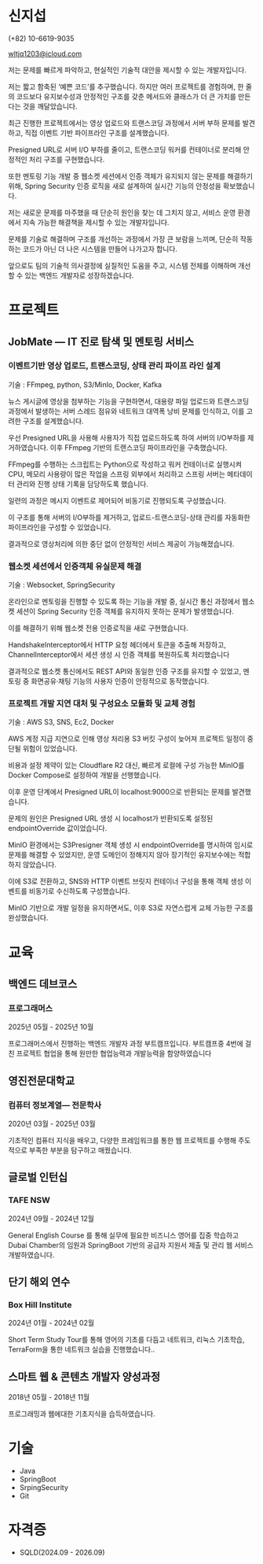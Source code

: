 # 신지섭
(+82) 10-6619-9035

wltjq1203@icloud.com

저는 문제를 빠르게 파악하고, 현실적인 기술적 대안을 제시할 수 있는 개발자입니다.

저는 짧고 함축된 ‘예쁜 코드’를 추구했습니다. 하지만 여러 프로젝트를 경험하며, 한 줄의 코드보다 유지보수성과 안정적인 구조를 갖춘 메서드와 클래스가 더 큰 가치를 만든다는 것을 깨달았습니다.

최근 진행한 프로젝트에서는 영상 업로드와 트랜스코딩 과정에서 서버 부하 문제를 발견하고, 직접 이벤트 기반 파이프라인 구조를 설계했습니다.

Presigned URL로 서버 I/O 부하를 줄이고, 트랜스코딩 워커를 컨테이너로 분리해 안정적인 처리 구조를 구현했습니다.

또한 멘토링 기능 개발 중 웹소켓 세션에서 인증 객체가 유지되지 않는 문제를 해결하기 위해, Spring Security 인증 로직을 새로 설계하여 실시간 기능의 안정성을 확보했습니다.

저는 새로운 문제를 마주했을 때 단순히 원인을 찾는 데 그치지 않고, 서비스 운영 환경에서 지속 가능한 해결책을 제시할 수 있는 개발자입니다.

문제를 기술로 해결하며 구조를 개선하는 과정에서 가장 큰 보람을 느끼며, 단순히 작동하는 코드가 아닌 더 나은 시스템을 만들어 나가고자 합니다.

앞으로도 팀의 기술적 의사결정에 실질적인 도움을 주고, 시스템 전체를 이해하며 개선할 수 있는 백엔드 개발자로 성장하겠습니다.

# 프로젝트
## JobMate — IT 진로 탐색 및 멘토링 서비스
### 이벤트기반 영상 업로드, 트랜스코딩, 상태 관리 파이프 라인 설계
기술 : FFmpeg, python, S3/MinIo, Docker, Kafka

뉴스 게시글에 영상을 첨부하는 기능을 구현하면서, 대용량 파일 업로드와 트랜스코딩 과정에서 발생하는 서버 스레드 점유와 네트워크 대역폭 낭비 문제를 인식하고, 이를 고려한 구조를 설계했습니다.

우선 Presigned URL을 사용해 사용자가 직접 업로드하도록 하여 서버의 I/O부하를 제거하였습니다. 이후 FFmpeg 기반의 트랜스코딩 파이프라인을 구축했습니다.

FFmpeg를 수행하는 스크립트는 Python으로 작성하고 워커 컨테이너로 실행시켜 CPU, 메모리 사용량이 많은 작업을 스프링 외부에서 처리하고 스프링 서버는 메타데이터 관리와 진행 상태 기록을 담당하도록 했습니다.

일련의 과정은 메시지 이벤트로 제어되어 비동기로 진행되도록 구성했습니다.

이 구조를 통해 서버의 I/O부하를 제거하고, 업로드-트랜스코딩-상태 관리를 자동화한 파이프라인을 구성할 수 있었습니다.

결과적으로 영상처리에 의한 중단 없이 안정적인 서비스 제공이 가능해졌습니다.

### 웹소켓 세션에서 인증객체 유실문제 해결
기술 : Websocket, SpringSecurity

온라인으로 멘토링을 진행할 수 있도록 하는 기능을 개발 중, 실시간 통신 과정에서 웹소켓 세션이 Spring Security 인증 객체를 유지하지 못하는 문제가 발생했습니다.

이를 해결하기 위해 웹소켓 전용 인증로직을 새로 구현했습니다.

HandshakeInterceptor에서 HTTP 요청 헤더에서 토큰을 추출해 저장하고, ChannelInterceptor에서 세션 생성 시 인증 객체를 복원하도록 처리했습니다

결과적으로 웹소켓 통신에서도 REST API와 동일한 인증 구조를 유지할 수 있었고, 멘토링 중 화면공유·채팅 기능의 사용자 인증이 안정적으로 동작했습니다.

### 프로젝트 개발 지연 대처 및 구성요소 모듈화 및 교체 경험
기술 : AWS S3, SNS, Ec2, Docker

AWS 계정 지급 지연으로 인해 영상 처리용 S3 버킷 구성이 늦어져 프로젝트 일정이 중단될 위험이 있었습니다.

비용과 설정 제약이 있는 Cloudflare R2 대신, 빠르게 로컬에 구성 가능한 MinIO를 Docker Compose로 설정하여 개발을 선행했습니다.

이후 운영 단계에서 Presigned URL이 localhost:9000으로 반환되는 문제를 발견했습니다.

문제의 원인은 Presigned URL 생성 시 localhost가 반환되도록 설정된 endpointOverride 값이었습니다.

MinIO 환경에서는 S3Presigner 객체 생성 시 endpointOverride를 명시하여 임시로 문제를 해결할 수 있었지만, 운영 도메인이 정해지지 않아 장기적인 유지보수에는 적합하지 않았습니다.

이에 S3로 전환하고, SNS와 HTTP 이벤트 브릿지 컨테이너 구성을 통해 객체 생성 이벤트를 비동기로 수신하도록 구성했습니다.

MinIO 기반으로 개발 일정을 유지하면서도, 이후 S3로 자연스럽게 교체 가능한 구조를 완성했습니다.

# 교육
## 백엔드 데브코스
### 프로그래머스
2025년 05월 - 2025년 10월

프로그래머스에서 진행하는 백엔드 개발자 과정 부트캠프입니다.
부트캠프중 4번에 걸친 프로젝트 협업을 통해 원만한 협업능력과 개발능력을 함양하였습니다

## 영진전문대학교
### 컴퓨터 정보계열— 전문학사
2020년 03월 - 2025년 03월

기초적인 컴퓨터 지식을 배우고, 다양한 프레임워크를 통한 웹 프로젝트를 수행해 주도적으로 부족한 부분을 탐구하고 매꿨습니다.

## 글로벌 인턴십
### TAFE NSW
2024년 09월 - 2024년 12월

General English Course 를 통해 실무에 필요한 비즈니스 영어를 집중 학습하고 Dubai Chamber의 임원과 SpringBoot 기반의 공급자 지원서 제출 및 관리 웹 서비스 개발하였습니다.

## 단기 해외 연수
### Box Hill Institute
2024년 01월 - 2024년 02월

Short Term Study Tour를 통해 영어의 기초를 다듬고 네트워크, 리눅스 기초학습, TerraForm을 통한 네트워크 실습을 진행했습니다..

## 스마트 웹 & 콘텐츠 개발자 양성과정
2018년 05월 - 2018년 11월

프로그래밍과 웹에대한 기초지식을 습득하였습니다.

# 기술
- Java
- SpringBoot
- SrpingSecurity
- Git

# 자격증
- SQLD(2024.09 - 2026.09)

